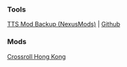### Tools

[TTS Mod Backup (NexusMods)](https://www.nexusmods.com/tabletopsimulator/mods/263?tab=files&file_id=809) | [Github](https://github.com/Megumi-B/TTS-Mods/releases/tag/TTS_Mod_Backup)

### Mods

[Crossroll Hong Kong](https://github.com/Megumi-B/Mods/releases/tag/Crossroll_Hong_Kong)<br>
